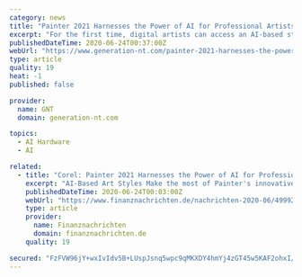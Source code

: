 ```yaml
---
category: news
title: "Painter 2021 Harnesses the Power of AI for Professional Artists"
excerpt: "For the first time, digital artists can access an AI-based style transfer workflow that offers the ... a variety of Clone Tinting options, and impressive GPU-based performance optimizations, Painter® 2021 gives artists more ways to maximize their ..."
publishedDateTime: 2020-06-24T00:37:00Z
webUrl: "https://www.generation-nt.com/painter-2021-harnesses-the-power-of-ai-for-professional-artists-newswire-1977437.html"
type: article
quality: 19
heat: -1
published: false

provider:
  name: GNT
  domain: generation-nt.com

topics:
  - AI Hardware
  - AI

related:
  - title: "Corel: Painter 2021 Harnesses the Power of AI for Professional Artists"
    excerpt: "AI-Based Art Styles Make the most of Painter's innovative AI ... Painter 2021 now also offers twice as many GPU-accelerated stamp brushes, up to four times faster drip and liquid brush technologies, and quicker brush and tool switching."
    publishedDateTime: 2020-06-24T00:03:00Z
    webUrl: "https://www.finanznachrichten.de/nachrichten-2020-06/49992259-corel-painter-2021-harnesses-the-power-of-ai-for-professional-artists-399.htm"
    type: article
    provider:
      name: Finanznachrichten
      domain: finanznachrichten.de
    quality: 19

secured: "FzFVW96jY+wxIvIdv5B+LUspJsnq5wpc9qMKXDY4hmYj4zGT45w5KAF2ohxI/gO1ODJAb2oAx/nuA5H+jOo3+mJz3y9zCHdKMSUXVE9y7ZqwiyvDDfHw6lk9VoE+jOFLDiw3NtvBVz+Jdt5tjrqyv9QjBsXuw/wVvWnxfvc3bfOILxvbuX5dKLHufabaLEAsvuE5Z8H/n7mlPelwFDZk3g3BBMtdbSRYAiPmxjcjuRUR36nmWd+9UBIDLAmxkCgeDgMGe/BhcbRE7aBD8tZaLVLjaFjNZrBicemHBgNq8G3ck4u4DEC0RI9g6xiBADwUx6t4EQMf0uRLUfd9iVKeQg==;I3KqlG2rtDAf1uoJIKZxew=="
---
```


